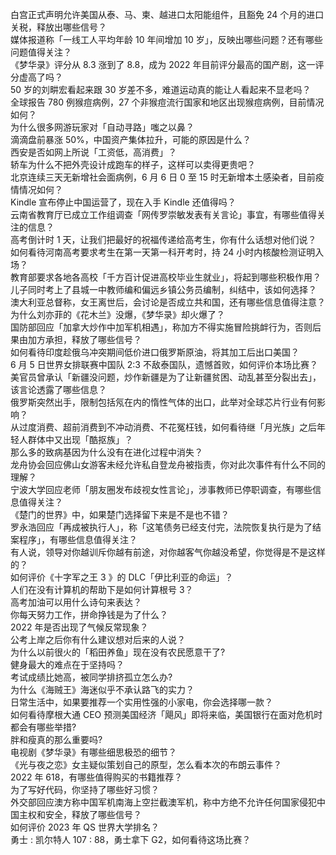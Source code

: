 白宫正式声明允许美国从泰、马、柬、越进口太阳能组件，且豁免 24 个月的进口关税，释放出哪些信号？  
媒体报道称「一线工人平均年龄 10 年间增加 10 岁」，反映出哪些问题？还有哪些问题值得关注？  
《梦华录》评分从 8.3 涨到了 8.8，成为 2022 年目前评分最高的国产剧，这一评分虚高了吗？  
50 岁的刘畊宏看起来跟 30 岁差不多，难道运动真的能让人看起来不显老吗？  
全球报告 780 例猴痘病例，27 个非猴痘流行国家和地区出现猴痘病例，目前情况如何？  
为什么很多网游玩家对「自动寻路」嗤之以鼻？  
滴滴盘前暴涨 50%，中国资产集体拉升，可能的原因是什么？  
西安是否如网上所说「工资低，高消费」？  
轿车为什么不把外壳设计成跑车的样子，这样可以卖得更贵吧？  
北京连续三天无新增社会面病例，6 月 6 日 0 至 15 时无新增本土感染者，目前疫情情况如何？  
Kindle 宣布停止中国运营了，现在入手 Kindle 还值得吗？  
云南省教育厅已成立工作组调查「网传罗崇敏发表有关言论」事宜，有哪些值得关注的信息？  
高考倒计时 1 天，让我们把最好的祝福传递给高考生，你有什么话想对他们说？  
如何看待河南高考要求考生在第一天第一科开考时，持 24 小时内核酸检测证明入场？  
教育部要求各地各高校「千方百计促进高校毕业生就业」，将起到哪些积极作用？  
儿子同时考上了县城一中教师编和偏远乡镇公务员编制，纠结中，该如何选择？  
澳大利亚总督称，女王离世后，会讨论是否成立共和国，还有哪些信息值得注意？  
为什么刘亦菲的《花木兰》没爆，《梦华录》却火爆了？  
国防部回应「加拿大炒作中加军机相遇」，称加方不得实施冒险挑衅行为，否则后果由加方承担，释放了哪些信号？  
如何看待印度趁俄乌冲突期间低价进口俄罗斯原油，将其加工后出口美国？  
6 月 5 日世界女排联赛中国队 2:3 不敌泰国队，遗憾首败，如何评价本场比赛？  
美官员曾承认「新疆没问题，炒作新疆是为了让新疆贫困、动乱甚至分裂出去」，该言论透露了哪些信息？  
俄罗斯突然出手，限制包括氖在内的惰性气体的出口，此举对全球芯片行业有何影响？  
从过度消费、超前消费到不冲动消费、不花冤枉钱，如何看待继「月光族」之后年轻人群体中又出现「酷抠族」？  
那么多的致病基因为什么没有在进化过程中消失？  
龙舟协会回应佛山女游客未经允许私自登龙舟被指责，你对此次事件有什么不同的理解？  
宁波大学回应老师「朋友圈发布歧视女性言论」，涉事教师已停职调查，有哪些信息值得关注？  
《楚门的世界》中，如果楚门选择留下来是不是也不错？  
罗永浩回应「再成被执行人」，称「这笔债务已经支付完，法院恢复执行是为了结案程序」，有哪些信息值得关注？  
有人说，领导对你越训斥你越有前途，对你越客气你越没希望，你觉得是不是这样的？  
如何评价《十字军之王 3 》的 DLC「伊比利亚的命运」？  
人们在没有计算机的帮助下是如何计算根号 3？  
高考加油可以用什么诗句来表达？  
你每天努力工作，拼命挣钱是为了什么？  
2022 年是否出现了气候反常现象？  
公考上岸之后你有什么建议想对后来的人说？  
为什么以前很火的「稻田养鱼」现在没有农民愿意干了?  
健身最大的难点在于坚持吗？  
考试成绩比她高，被同学排挤孤立怎么办?  
为什么《海贼王》海迷似乎不承认路飞的实力？  
日常生活中，如果要推荐一个实用性强的小家电，你会选择哪一款？  
如何看待摩根大通 CEO 预测美国经济「飓风」即将来临，美国银行在面对危机时都会有哪些举措?  
胖和瘦真的那么重要吗?  
电视剧《梦华录》有哪些细思极恐的细节？  
《光与夜之恋》女主疑似策划自己的原型，怎么看本次的布朗云事件？  
2022 年 618，有哪些值得购买的书籍推荐？  
为了写好代码，你坚持了哪些好习惯？  
外交部回应澳方称中国军机南海上空拦截澳军机，称中方绝不允许任何国家侵犯中国主权和安全，释放了哪些信号？  
如何评价 2023 年 QS 世界大学排名？  
勇士 : 凯尔特人 107 : 88，勇士拿下 G2，如何看待这场比赛？  
